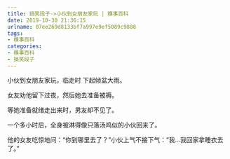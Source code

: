 ```yaml
---
title: 搞笑段子->小伙到女朋友家玩 | 糗事百科
date: 2019-10-30 21:36:15
urlname: 07ee269d8133bf7a997e9ef5089c9888
tags: 
- 糗事百科
categories:
- 糗事百科
- 搞笑段子
---
```

小伙到女朋友家玩，临走时 下起倾盆大雨。

女友劝他留下过夜，然后她去准备被褥。

等她准备就绪走出来时，男友却不见了。

一个多小时后，全身被淋得像只落汤鸡似的小伙回来了。

他的女友吃惊地问：“你到哪里去了？”小伙上气不接下气：“我...我回家拿睡衣去了。”


